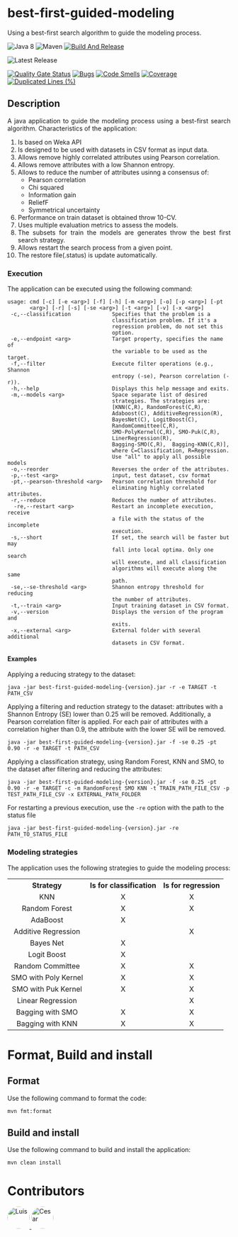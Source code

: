 # best-first-guided-modeling

Using a best-first search algorithm to guide the modeling process.

![Java 8](https://img.shields.io/badge/Java-8-blue.svg)
![Maven](https://img.shields.io/badge/Maven-3.8.8-blue.svg)
[![Build And Release](https://github.com/cicese-biocom/best-first-guided-modeling/actions/workflows/maven_release.yml/badge.svg)](https://github.com/cicese-biocom/best-first-guided-modeling/actions/workflows/maven_release.yml)


![Latest Release](https://img.shields.io/github/v/release/cicese-biocom/best-first-guided-modeling?label=latest&style=flat-square)

[![Quality Gate Status](https://sonarcloud.io/api/project_badges/measure?project=lgarciaag89_best-first-guided-modeling&metric=alert_status)](https://sonarcloud.io/summary/new_code?id=lgarciaag89_best-first-guided-modeling)
[![Bugs](https://sonarcloud.io/api/project_badges/measure?project=lgarciaag89_best-first-guided-modeling&metric=bugs)](https://sonarcloud.io/summary/new_code?id=lgarciaag89_best-first-guided-modeling)
[![Code Smells](https://sonarcloud.io/api/project_badges/measure?project=lgarciaag89_best-first-guided-modeling&metric=code_smells)](https://sonarcloud.io/summary/new_code?id=lgarciaag89_best-first-guided-modeling)
[![Coverage](https://sonarcloud.io/api/project_badges/measure?project=lgarciaag89_best-first-guided-modeling&metric=coverage)](https://sonarcloud.io/summary/new_code?id=lgarciaag89_best-first-guided-modeling)
[![Duplicated Lines (%)](https://sonarcloud.io/api/project_badges/measure?project=lgarciaag89_best-first-guided-modeling&metric=duplicated_lines_density)](https://sonarcloud.io/summary/new_code?id=lgarciaag89_best-first-guided-modeling)

## Description

<div style="text-align: justify;">
A java application to guide the modeling process using a best-first search algorithm.
Characteristics of the application:

1. Is based on Weka API
2. Is designed to be used with datasets in CSV format as input data.
3. Allows remove highly correlated attributes using Pearson correlation.
4. Allows remove attributes with a low Shannon entropy.
5. Allows to reduce the number of attributes usinng a consensus of:
    - Pearson correlation
    - Chi squared
    - Information gain
    - ReliefF
    - Symmetrical uncertainty
6. Performance on train dataset is obtained throw 10-CV.
7. Uses multiple evaluation metrics to assess the models.
8. The subsets for train the models are generates throw the best first search strategy.
9. Allows restart the search process from a given point.
10. The restore file(.status) is update automatically.


</div>

### Execution

The application can be executed using the following command:

```
usage: cmd [-c] [-e <arg>] [-f] [-h] [-m <arg>] [-o] [-p <arg>] [-pt
       <arg>] [-r] [-s] [-se <arg>] [-t <arg>] [-v] [-x <arg>]
 -c,--classification             Specifies that the problem is a
                                 classification problem. If it's a
                                 regression problem, do not set this
                                 option.
 -e,--endpoint <arg>             Target property, specifies the name of
                                 the variable to be used as the target.
 -f,--filter                     Execute filter operations (e.g., Shannon
                                 entropy (-se), Pearson correlation (-r)).
 -h,--help                       Displays this help message and exits.
 -m,--models <arg>               Space separate list of desired
                                 strategies. The strategies are:
                                 [KNN(C,R), RandomForest(C,R),
                                 Adaboost(C), AdditiveRegression(R),
                                 BayesNet(C), LogitBoost(C),
                                 RandomCommittee(C,R),
                                 SMO-PolyKernel(C,R), SMO-Puk(C,R),
                                 LinerRegression(R), 
                                 Bagging-SMO(C,R),  Bagging-KNN(C,R)],
                                 where C=Classification, R=Regression.
                                 Use "all" to apply all possible models
 -o,--reorder                    Reverses the order of the attributes.
 -p,--test <arg>                 input, test dataset, csv format
 -pt,--pearson-threshold <arg>   Pearson correlation threshold for
                                 eliminating highly correlated attributes.
 -r,--reduce                     Reduces the number of attributes.
  -re,--restart <arg>            Restart an incomplete execution, receive
                                 a file with the status of the incomplete
                                 execution.
 -s,--short                      If set, the search will be faster but may
                                 fall into local optima. Only one search
                                 will execute, and all classification
                                 algorithms will execute along the same
                                 path.
 -se,--se-threshold <arg>        Shannon entropy threshold for reducing
                                 the number of attributes.
 -t,--train <arg>                Input training dataset in CSV format.
 -v,--version                    Displays the version of the program and
                                 exits.
 -x,--external <arg>             External folder with several additional
                                 datasets in CSV format.
```

#### Examples

Applying a reducing strategy to the dataset:

```
java -jar best-first-guided-modeling-{version}.jar -r -e TARGET -t PATH_CSV
```

Applying a filtering and reduction strategy to the dataset: attributes with a Shannon Entropy (SE) lower than 0.25 will
be removed. Additionally, a Pearson correlation filter is applied. For each pair of attributes with a correlation higher
than 0.9, the attribute with the lower SE will be removed.

```
java -jar best-first-guided-modeling-{version}.jar -f -se 0.25 -pt 0.90 -r -e TARGET -t PATH_CSV
```

Applying a classification strategy, using Random Forest, KNN and SMO, to the dataset after filtering and reducing the
attributes:

```
java -jar best-first-guided-modeling-{version}.jar -f -se 0.25 -pt 0.90 -r -e TARGET -c -m RandomForest SMO KNN -t TRAIN_PATH_FILE_CSV -p TEST_PATH_FILE_CSV -x EXTERNAL_PATH_FOLDER
```

For restarting a previous execution, use the `-re` option with the path to the status file

```
java -jar best-first-guided-modeling-{version}.jar -re PATH_TO_STATUS_FILE
```

### Modeling strategies

The application uses the following strategies to guide the modeling process:
<table style="margin-left:auto; margin-right:auto;text-align: center;">
  <tr>
    <th>Strategy</th>
    <th>Is for classification</th>
    <th>Is for regression</th>
  </tr>
  <tr>
    <td>KNN</td>
    <td style="text-align: center;">X</td>
    <td style="text-align: center;">X</td>
  </tr>
   <tr>
    <td>Random Forest</td>
    <td style="text-align: center;">X</td>
    <td style="text-align: center;">X</td>
  </tr>
<tr>
    <td>AdaBoost</td>
    <td style="text-align: center;">X</td>
    <td style="text-align: center;"></td>
  </tr>
   <tr>
    <td>Additive Regression</td>
    <td style="text-align: center;"></td>
    <td style="text-align: center;">X</td>
  </tr>
<tr>
    <td>Bayes Net</td>
    <td style="text-align: center;">X</td>
    <td style="text-align: center;"></td>
  </tr>
<tr>
    <td>Logit Boost</td>
    <td style="text-align: center;">X</td>
    <td style="text-align: center;"></td>
  </tr>
<tr>
    <td>Random Committee</td>
    <td style="text-align: center;">X</td>
    <td style="text-align: center;">X</td>
  </tr>
<tr>
    <td>SMO with Poly Kernel</td>
    <td style="text-align: center;">X</td>
    <td style="text-align: center;">X</td>
  </tr>
<tr>
    <td>SMO with Puk Kernel</td>
    <td style="text-align: center;">X</td>
    <td style="text-align: center;">X</td>
  </tr>
<tr>
    <td>Linear Regression</td>
    <td style="text-align: center;"></td>
    <td style="text-align: center;">X</td>
  </tr>
<tr>
    <td>Bagging with SMO</td>
    <td style="text-align: center;">X</td>
    <td style="text-align: center;">X</td>
  </tr>
<tr>
    <td>Bagging with KNN</td>
    <td style="text-align: center;">X</td>
    <td style="text-align: center;">X</td>
  </tr>
</table>


# Format, Build and install

## Format
Use the following command to format the code:

```shell
mvn fmt:format
``` 

## Build and install
Use the following command to build and install the application:

```shell
mvn clean install
```

# Contributors

<a href="https://github.com/lgarciaag89">
    <img src="https://github.com/lgarciaag89.png" width="50" style="border-radius: 50%;" alt="Luis" />
</a>
<a href="https://github.com/cicese-biocom">
    <img src="https://github.com/cicese-biocom.png" width="50" style="border-radius: 50%;" alt="Cesar" />
</a>
